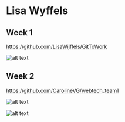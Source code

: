 <h1>Lisa Wyffels</h1>

<h2>Week 1</h2>

https://github.com/LisaWijffels/GitToWork

![alt text](https://drive.google.com/open?id=16glHQXV4eTIlSpFwXKKUFNd-jSKdLXfm)


<h2>Week 2</h2>

https://github.com/CarolineVG/webtech_team1

![alt text](https://drive.google.com/open?id=1Khp0t_JbKstInVlqhzGH00ga-FfwNcNd)

![alt text](https://drive.google.com/open?id=1KUaNB3Z1rxSiRucnfMYFsP1vee_U2ONv)